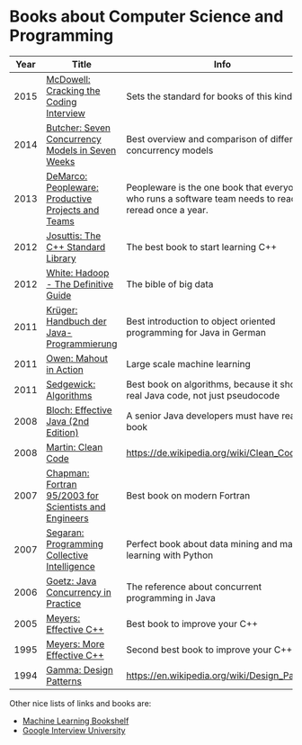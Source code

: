 #  Books about Computer Science and Programming

 Year | Title | Info 
------|-------|------
2015  | [McDowell: Cracking the Coding Interview](https://www.amazon.de/Cracking-Coding-Interview-6th-Programming/dp/0984782850/?tag=maierandi-21) | Sets the standard for books of this kind
2014  | [Butcher: Seven Concurrency Models in Seven Weeks](https://www.amazon.de/Seven-Concurrency-Models-Weeks-Programmers/dp/1937785653/?tag=maierandi-21) | Best overview and comparison of different concurrency models
2013  | [DeMarco: Peopleware: Productive Projects and Teams ](https://www.amazon.de/Peopleware-Productive-Projects-Teams-3rd/dp/0321934113/?tag=maierandi-21) | Peopleware is the one book that everyone who runs a software team needs to read and reread once a year.
2012  | [Josuttis: The C++ Standard Library](https://www.amazon.de/Standard-Library-Tutorial-Reference/dp/0321623215/?tag=maierandi-21) | The best book to start learning C++
2012  | [White: Hadoop - The Definitive Guide](https://www.amazon.de/Hadoop-Definitive-Guide-Tom-White/dp/1491901632/?tag=maierandi-21) | The bible of big data
2011  | [Krüger: Handbuch der Java-Programmierung](https://www.amazon.de/Handbuch-Java-Programmierung-HTML-Version-Standard-Programmers/dp/3827327512/?tag=maierandi-21) | Best introduction to object oriented programming for Java in German
2011  | [Owen: Mahout in Action](https://www.amazon.de/Mahout-Action-Sean-Owen/dp/1935182684/?tag=maierandi-21) | Large scale machine learning
2011  | [Sedgewick: Algorithms](https://www.amazon.de/Algorithms-Robert-Sedgewick/dp/032157351X/?tag=maierandi-21) | Best book on algorithms, because it shows real Java code, not just pseudocode
2008  | [Bloch: Effective Java (2nd Edition)](https://www.amazon.de/Effective-Java-2nd-Programming-Language/dp/0321356683/?tag=maierandi-21) | A senior Java developers must have read this book
2008  | [Martin: Clean Code](https://www.amazon.de/Clean-Code-Handbook-Software-Craftsmanship/dp/0132350882/?tag=maierandi-21) | https://de.wikipedia.org/wiki/Clean_Code
2007  | [Chapman: Fortran 95/2003 for Scientists and Engineers](https://www.amazon.de/Fortran-95-2003-Scientists-Engineers/dp/0073191574/?tag=maierandi-21) | Best book on modern Fortran
2007  | [Segaran: Programming Collective Intelligence](https://www.amazon.de/Programming-Collective-Intelligence-published-September/dp/B01M0ZDFPI/?tag=maierandi-21) | Perfect book about data mining and machine learning with Python
2006  | [Goetz: Java Concurrency in Practice](https://www.amazon.de/Java-Concurrency-Practice-Brian-Goetz/dp/0321349601/?tag=maierandi-21) | The reference about concurrent programming in Java
2005  | [Meyers: Effective C++](https://www.amazon.de/Effective-Specific-Addison-Wesley-Professional-Computing/dp/0321334876/?tag=maierandi-21) | Best book to improve your C++
1995  | [Meyers: More Effective C++](https://www.amazon.de/More-Effective-Improve-Programs-Designs/dp/020163371X/?tag=maierandi-21) | Second best book to improve your C++
1994  | [Gamma: Design Patterns](https://www.amazon.de/Patterns-Elements-Reusable-Object-Oriented-Software/dp/0201633612/?tag=maierandi-21) | https://en.wikipedia.org/wiki/Design_Patterns

Other nice lists of links and books are:

- [Machine Learning Bookshelf](http://ghyslain.me/bookshelf)
- [Google Interview University](https://github.com/jwasham/google-interview-university)
